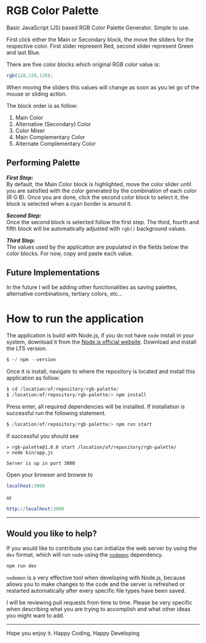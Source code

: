 # RGB Color Palette

Basic JavaScript (JS) based RGB Color Palette Generator. Simple to use.

First click either the Main or Secondary block, the move the sliders for the respective color. First slider represent Red, second slider represent Green and last Blue.

There are five color blocks which original RGB color value is:

```js
rgb(128,128,128);
```

When moving the sliders this values will change as soon as you let go of the mouse or sliding action.

The block order is as follow:

1. Main Color
2. Alternative (Secondary) Color
3. Color Mixer
4. Main Complementary Color
5. Alternate Complementary Color

## Performing Palette

*__First Step:__*<br>By default, the Main Color block is highlighted, move the color slider until you are satisfied with the color generated by the combination of each color (R G B). Once you are done, click the second color block to select it, the block is selected when a cyan border is around it.

*__Second Step:__*<br>Once the second block is selected follow the first step. The third, fourth and fifth block will be automatically adjusted with `rgb()` background values.

*__Third Step:__*<br>The values used by the application are populated in the fields below the color blocks. For now, copy and paste each value.

## Future Implementations

In the future I will be adding other functionalities as saving palettes, alternative combinations, tertiary colors, etc...

# How to run the application

The application is build with Node.js, if you do not have `node` install in your system, download it from the [Node.js official website](https://nodejs.org/). Download and install the LTS version.

```s
$ ~/ npm --version
```

Once it is install, navigate to where the repository is located and install this application as follow:

```s
$ cd /location/of/repository/rgb-palette/
$ /location/of/repository/rgb-palette/> npm install
```
Press enter, all required dependencies will be installed. If installation is successful run the following statement.
```s
$ /location/of/repository/rgb-palette/> npm run start
```
If successful you should see
```shell
> rgb-palette@1.0.0 start /location/of/repository/rgb-palette/
> node bin/app.js

Server is up in port 3000
```
Open your browser and browse to
```s
localhost:3000
```
or
```s
http://localhost:3000
```
___

## Would you like to help?

If you would like to contribute you can initialize the web server by using the `dev` format, which will run `node` using the [`nodemon`](https://www.npmjs.com/package/nodemon) dependency.
```s
npm run dev
```
`nodemon` is a very effective tool when developing with Node.js, because allows you to make changes to the code and the server is refreshed or restarted automatically after every specific file types have been saved.

I will be reviewing pull requests from time to time. Please be very specific when describing what you are trying to accomplish and what other ideas you might want to add.

---

Hope you enjoy it. Happy Coding, Happy Developing